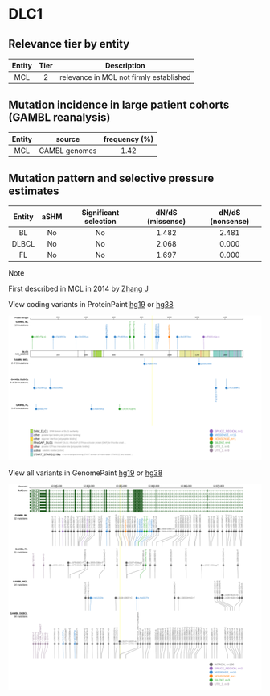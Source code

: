 # DLC1

## Relevance tier by entity

|Entity|Tier|Description                            |
|:------:|:----:|---------------------------------------|
|MCL   |2   |relevance in MCL not firmly established|

## Mutation incidence in large patient cohorts (GAMBL reanalysis)

|Entity|source       |frequency (%)|
|:------:|:-------------:|:-------------:|
|MCL   |GAMBL genomes|1.42         |

## Mutation pattern and selective pressure estimates

|Entity|aSHM|Significant selection|dN/dS (missense)|dN/dS (nonsense)|
|:------:|:----:|:---------------------:|:----------------:|:----------------:|
|BL    |No  |No                   |1.482           |2.481           |
|DLBCL |No  |No                   |2.068           |0.000           |
|FL    |No  |No                   |1.697           |0.000           |


> [!NOTE]
> First described in MCL in 2014 by [Zhang J](https://pubmed.ncbi.nlm.nih.gov/24682267)


View coding variants in ProteinPaint [hg19](https://morinlab.github.io/LLMPP/GAMBL/DLC1_protein.html)  or [hg38](https://morinlab.github.io/LLMPP/GAMBL/DLC1_protein_hg38.html)

![image](images/proteinpaint/DLC1_NM_182643.svg)

View all variants in GenomePaint [hg19](https://morinlab.github.io/LLMPP/GAMBL/DLC1.html)  or [hg38](https://morinlab.github.io/LLMPP/GAMBL/DLC1_hg38.html)

![image](images/proteinpaint/DLC1.svg)
